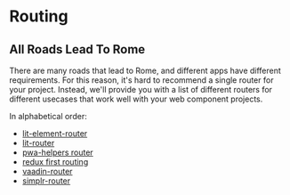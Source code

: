 # Routing

## All Roads Lead To Rome

There are many roads that lead to Rome, and different apps have different requirements. For this reason, it's hard to recommend a single router for your project. Instead, we'll provide you with a list of different routers for different usecases that work well with your web component projects.

In alphabetical order:

- [lit-element-router](https://github.com/hamedasemi/lit-element-router)
- [lit-router](https://github.com/danevans/lit-router)
- [pwa-helpers router](https://github.com/Polymer/pwa-helpers#routerjs)
- [redux first routing](https://github.com/mksarge/redux-first-routing)
- [vaadin-router](https://github.com/vaadin/vaadin-router)
- [simplr-router](https://github.com/Matsuuu/simplr-router)  
